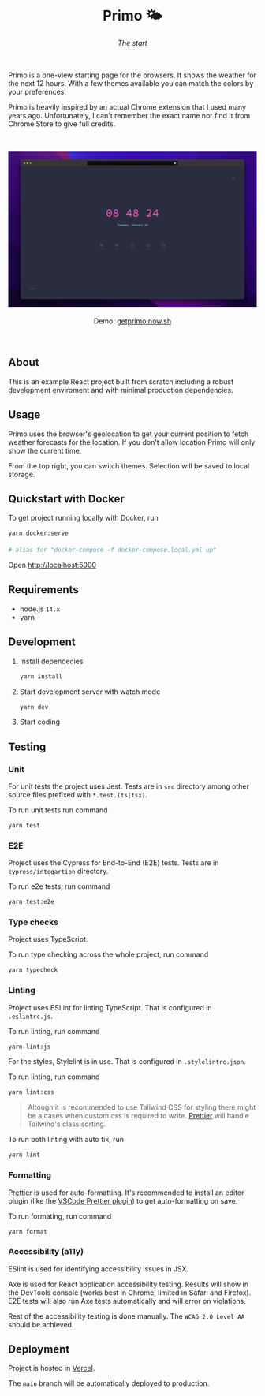 <div align="center">
    <br/>
    <h1>Primo 🌤</h1>
    <i>The start</i>
    <br/>
</div>

<br/>
<br/>

Primo is a one-view starting page for the browsers. It shows the weather for the next 12 hours.
With a few themes available you can match the colors by your preferences.

Primo is heavily inspired by an actual Chrome extension that I used many years ago.
Unfortunately, I can't remember the exact name nor find it from Chrome Store to give
full credits.

<br/>
<br/>

<div align="center">
    <img src="./docs/primo.jpg" alt="Example view of the app" />
</div>

<br/>

<div align="center">
    Demo: <a href="https://getprimo.vercel.app">getprimo.now.sh</a>
</div>

<br/>
<br/>

## About

This is an example React project built from scratch including a robust development
enviroment and with minimal production dependencies.

## Usage

Primo uses the browser's geolocation to get your current position to fetch weather forecasts
for the location. If you don't allow location Primo will only show the current time.

From the top right, you can switch themes. Selection will be saved to local storage.

## Quickstart with Docker

To get project running locally with Docker, run

```sh
yarn docker:serve

# alias for "docker-compose -f docker-compose.local.yml up"
```

Open [http://localhost:5000](http://localhost:5000)

## Requirements

-   node.js `14.x`
-   yarn

## Development

1. Install dependecies

    ```sh
    yarn install
    ```

2. Start development server with watch mode

    ```sh
    yarn dev
    ```

3. Start coding

## Testing

### Unit

For unit tests the project uses Jest. Tests are in `src` directory among other
source files prefixed with `*.test.(ts|tsx)`.

To run unit tests run command

```sh
yarn test
```

### E2E

Project uses the Cypress for End-to-End (E2E) tests. Tests are in `cypress/integartion` directory.

To run e2e tests, run command

```sh
yarn test:e2e
```

### Type checks

Project uses TypeScript.

To run type checking across the whole project, run command

```sh
yarn typecheck
```

### Linting

Project uses ESLint for linting TypeScript. That is configured in `.eslintrc.js`.

To run linting, run command

```sh
yarn lint:js
```

For the styles, Stylelint is in use. That is configured in `.stylelintrc.json`.

To run linting, run command

```sh
yarn lint:css
```

> Altough it is recommended to use Tailwind CSS for styling there might be a cases when custom css is required to write. [Prettier](#Formatting) will handle Tailwind's class sorting.

To run both linting with auto fix, run

```sh
yarn lint
```

### Formatting

[Prettier](https://prettier.io/) is used for auto-formatting. It's recommended to install an editor plugin (like the [VSCode Prettier plugin](https://marketplace.visualstudio.com/items?itemName=esbenp.prettier-vscode)) to get auto-formatting on save.

To run formating, run command

```sh
yarn format
```

### Accessibility (a11y)

ESlint is used for identifying accessibility issues in JSX.

Axe is used for React application accessibility testing. Results will show in the
DevTools console (works best in Chrome, limited in Safari and Firefox). E2E tests
will also run Axe tests automatically and will error on violations.

Rest of the accessibility testing is done manually. The `WCAG 2.0 Level AA`
should be achieved.

## Deployment

Project is hosted in [Vercel](https://vercel.com).

The `main` branch will be automatically deployed to production.
